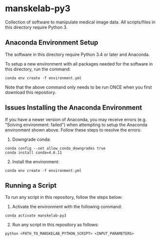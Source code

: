 # manskelab-py3
Collection of software to manipulate medical image data. All scripts/files in this directory require Python 3.

## Anaconda Environment Setup
The software in this directory require Python 3.4 or later and Anaconda.

To setup a new environment with all packages needed for the software in this directory, run the command:
```
conda env create -f environment.yml
```

Note that the above command only needs to be run ONCE when you first download this repository.

## Issues Installing the Anaconda Environment
If you have a newer version of Anaconda, you may receive errors (e.g. "Solving environment: failed") when attempting to setup the Anaconda environment shown above. Follow these steps to resolve the errors:

1. Downgrade conda:

```
conda config --set allow_conda_downgrades true
conda install conda=4.6.11
```

2. Install the environment:
```
conda env create -f environment.yml
```

## Running a Script
To run any script in this repository, follow the steps below:

1. Activate the environment with the following command:
```
conda activate manskelab-py3
```

2. Run any script in this repository as follows:
```
python <PATH_TO_MANSKELAB_PYTHON_SCRIPT> <INPUT_PARAMETERS>
```

